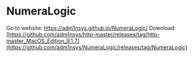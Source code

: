 # NumeraLogic

Go to website: https://adm1nsys.github.io/NumeraLogic/
Download: [https://github.com/adm1nsys/http-master/releases/tag/http-master_MacOS_Edition_9.1.7](https://github.com/adm1nsys/NumeraLogic/releases/tag/NumeraLogic)
